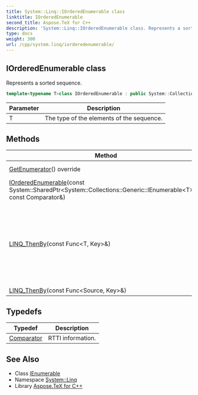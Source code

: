 ```yaml
---
title: System::Linq::IOrderedEnumerable class
linktitle: IOrderedEnumerable
second_title: Aspose.TeX for C++
description: 'System::Linq::IOrderedEnumerable class. Represents a sorted sequence in C++.'
type: docs
weight: 300
url: /cpp/system.linq/iorderedenumerable/
---
```

## IOrderedEnumerable class


Represents a sorted sequence.

```cpp
template<typename T>class IOrderedEnumerable : public System::Collections::Generic::IEnumerable<T>
```


| Parameter | Description |
| --- | --- |
| T | The type of the elements of the sequence. |
## Methods

| Method | Description |
| --- | --- |
| [GetEnumerator](./getenumerator/)() override | Gets enumerator. |
| [IOrderedEnumerable](./iorderedenumerable/)(const System::SharedPtr\<System::Collections::Generic::IEnumerable\<T\>\>\&, const Comparator\&) |  |
| [LINQ_ThenBy](./linq_thenby/)(const Func\<T, Key\>\&) | Performs a subsequent ordering of the elements in a sequence in ascending order according to a key. |
| [LINQ_ThenBy](./linq_thenby/)(const Func\<Source, Key\>\&) |  |
## Typedefs

| Typedef | Description |
| --- | --- |
| [Comparator](./comparator/) | RTTI information. |

## See Also

* Class [IEnumerable](../../system.collections.generic/ienumerable/)
* Namespace [System::Linq](../)
* Library [Aspose.TeX for C++](../../)
